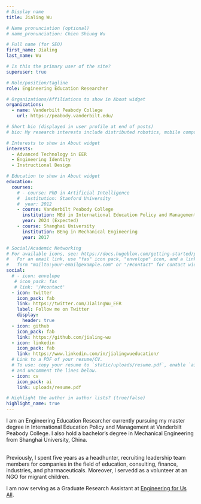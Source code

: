 ```yaml
---
# Display name
title: Jialing Wu

# Name pronunciation (optional)
# name_pronunciation: Chien Shiung Wu

# Full name (for SEO)
first_name: Jialing
last_name: Wu

# Is this the primary user of the site?
superuser: true

# Role/position/tagline
role: Engineering Education Researcher

# Organizations/Affiliations to show in About widget
organizations:
  - name: Vanderbilt Peabody College
    url: https://peabody.vanderbilt.edu/

# Short bio (displayed in user profile at end of posts)
# bio: My research interests include distributed robotics, mobile computing and programmable matter.

# Interests to show in About widget
interests:
  - Advanced Technology in EER
  - Engineering Identity
  - Instructional Design

# Education to show in About widget
education:
  courses:
    # - course: PhD in Artificial Intelligence
    #  institution: Stanford University
    #  year: 2012
    - course: Vanderbilt Peabody College
      institution: MEd in International Education Policy and Management
      year: 2024 (Expected)
    - course: Shanghai University
      institution: BEng in Mechanical Engineering
      year: 2017

# Social/Academic Networking
# For available icons, see: https://docs.hugoblox.com/getting-started/page-builder/#icons
#   For an email link, use "fas" icon pack, "envelope" icon, and a link in the
#   form "mailto:your-email@example.com" or "/#contact" for contact widget.
social:
  # - icon: envelope
   # icon_pack: fas
   # link: '/#contact'
  - icon: twitter
    icon_pack: fab
    link: https://twitter.com/JialingWu_EER
    label: Follow me on Twitter
    display:
      header: true
  - icon: github
    icon_pack: fab
    link: https://github.com/jialing-wu
  - icon: linkedin
    icon_pack: fab
    link: https://www.linkedin.com/in/jialingwueducation/
  # Link to a PDF of your resume/CV.
  # To use: copy your resume to `static/uploads/resume.pdf`, enable `ai` icons in `params.yaml`,
  # and uncomment the lines below.
  - icon: cv
    icon_pack: ai
    link: uploads/resume.pdf

# Highlight the author in author lists? (true/false)
highlight_name: true
---
```


I am an Engineering Education Researcher currently pursuing my master degree in International Education Policy and Management at Vanderbilt Peabody College. I also hold a bachelor’s degree in Mechanical Engineering from Shanghai University, China. <br> 
<br>

Previously, I spent five years as a headhunter, recruiting leadership team members for companies in the field of education, consulting, finance, industries, and pharmaceuticals. Moreover, I servedd as a volunteer at an NGO for migrant children. 
<br>

I am now serving as a Graduate Research Assistant at [Engineering for Us All](https://e4usa.org).
